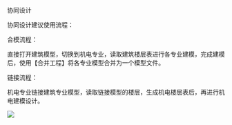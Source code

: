  协同设计
<br/>

协同设计建议使用流程：

合模流程：

直接打开建筑模型，切换到机电专业，读取建筑楼层表进行各专业建模，完成建模后，使用【合并工程】将各专业模型合并为一个模型文件。

链接流程：

机电专业链接建筑专业模型，读取链接模型的楼层，生成机电楼层表后，再进行机电建模设计。

![](file:///C:\Users\pkpm\AppData\Local\Temp\ksohtml8136\wps195.jpg)